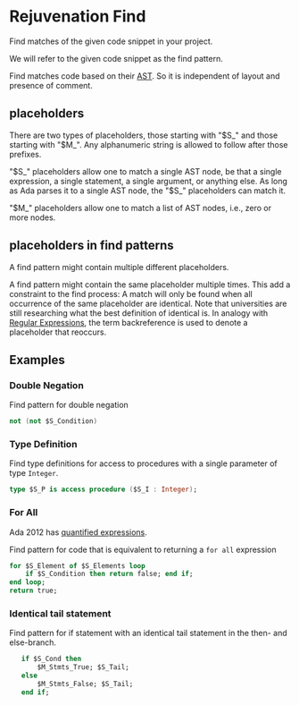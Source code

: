 # Rejuvenation Find

Find matches of the given code snippet in your project.

We will refer to the given code snippet as the find pattern.

Find matches code based on their [AST](https://en.wikipedia.org/wiki/Abstract_syntax_tree).
So it is independent of layout and presence of comment.


## placeholders

There are two types of placeholders, those starting with "$S_" and those starting with "$M_".
Any alphanumeric string is allowed to follow after those prefixes.

"$S_" placeholders allow one to match a single AST node, be that a single expression, a single statement, a single argument, or anything else.
As long as Ada parses it to a single AST node, the "$S_" placeholders can match it.

"$M_" placeholders allow one to match a list of AST nodes, i.e., zero or more nodes.

## placeholders in find patterns

A find pattern might contain multiple different placeholders.

A find pattern might contain the same placeholder multiple times.
This add a constraint to the find process:
A match will only be found when all occurrence of the same placeholder are identical.
Note that universities are still researching what the best definition of identical is.
In analogy with [Regular Expressions](https://en.wikipedia.org/wiki/Regular_expression), 
the term backreference is used to denote a placeholder that reoccurs.

## Examples

### Double Negation

Find pattern for double negation
```ada
not (not $S_Condition)
```

### Type Definition

Find type definitions for access to procedures with a single parameter of type `Integer`.
```ada
type $S_P is access procedure ($S_I : Integer);
```

### For All

Ada 2012 has [quantified expressions](http://www.ada-auth.org/standards/12rat/html/Rat12-3-4.html).

Find pattern for code that is equivalent to returning a `for all` expression
```ada
for $S_Element of $S_Elements loop 
    if $S_Condition then return false; end if; 
end loop;
return true;
```

### Identical tail statement

Find pattern for if statement with an identical tail statement in the then- and else-branch.
```ada
   if $S_Cond then 
       $M_Stmts_True; $S_Tail;
   else 
       $M_Stmts_False; $S_Tail;
   end if;
```

